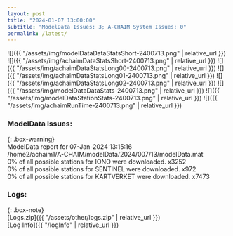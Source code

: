 ```yaml
---
layout: post
title: "2024-01-07 13:00:00"
subtitle: "ModelData Issues: 3; A-CHAIM System Issues: 0"
permalink: /latest/
---
```


![]({{ "/assets/img/modelDataDataStatsShort-2400713.png" | relative_url }})
![]({{ "/assets/img/achaimDataStatsShort-2400713.png" | relative_url }})
![]({{ "/assets/img/achaimDataStatsLong00-2400713.png" | relative_url }})
![]({{ "/assets/img/achaimDataStatsLong01-2400713.png" | relative_url }})
![]({{ "/assets/img/achaimDataStatsLong02-2400713.png" | relative_url }})
![]({{ "/assets/img/modelDataDataStats-2400713.png" | relative_url }})
![]({{ "/assets/img/modelDataStationStats-2400713.png" | relative_url }})
![]({{ "/assets/img/achaimRunTime-2400713.png" | relative_url }})


### ModelData Issues:  
  
{: .box-warning}  
 ModelData report for 07-Jan-2024 13:15:16   
 /home2/achaim1/A-CHAIM/modelData/2024/007/13/modelData.mat   
 0% of all possible stations for IONO were downloaded. x3252   
 0% of all possible stations for SENTINEL were downloaded. x972   
 0% of all possible stations for KARTVERKET were downloaded. x7473   
  


### Logs:  
  
{: .box-note}  
[Logs.zip]({{ "/assets/other/logs.zip" | relative_url }})  
[Log Info]({{ "/logInfo" | relative_url }})  
